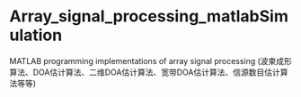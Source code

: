 # Array_signal_processing_matlabSimulation
MATLAB programming implementations of array signal processing
(波束成形算法、DOA估计算法、二维DOA估计算法、宽带DOA估计算法、信源数目估计算法等等)
